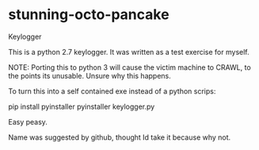 # stunning-octo-pancake
Keylogger

This is a python 2.7 keylogger. It was written as a test exercise for myself. 

NOTE: Porting this to python 3 will cause the victim machine to CRAWL, to the points its unusable. Unsure why this happens.

To turn this into a self contained exe instead of a python scrips:

pip install pyinstaller
pyinstaller keylogger.py

Easy peasy. 

Name was suggested by github, thought Id take it because why not.

